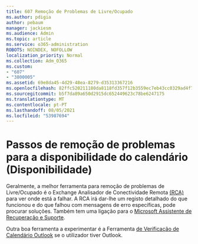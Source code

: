 ```yaml
---
title: 607 Remoção de Problemas de Livre/Ocupado
ms.author: pdigia
author: pebaum
manager: jackiesm
ms.audience: Admin
ms.topic: article
ms.service: o365-administration
ROBOTS: NOINDEX, NOFOLLOW
localization_priority: Normal
ms.collection: Adm_O365
ms.custom:
- "607"
- "3800005"
ms.assetid: 69e8da45-4d29-48ea-8279-d35313367216
ms.openlocfilehash: 82ffc520211180da8118fd357f12b3559ec7eb43cc0329ad4f7e58f42bd8c3eb
ms.sourcegitcommit: b5f7da89a650d2915dc652449623c78be6247175
ms.translationtype: MT
ms.contentlocale: pt-PT
ms.lasthandoff: 08/05/2021
ms.locfileid: "53987694"
---
```

# <a name="troubleshooting-steps-for-calendar-availability-freebusy"></a>Passos de remoção de problemas para a disponibilidade do calendário (Disponibilidade)

Geralmente, a melhor ferramenta para remoção de problemas de Livre/Ocupado é o Exchange Analisador de Conectividade Remota [(RCA)](https://testconnectivity.microsoft.com/Default.aspx?testId=freeBusy) para ver onde está a falhar. A RCA irá dar-lhe um registo detalhado do que funcionou e do que falhou com mensagens de erro específicas, pode procurar soluções. Também tem uma ligação para o [Microsoft Assistente de Recuperação e Suporte](https://diagnostics.office.com/).

Outra boa ferramenta a experimentar é a Ferramenta [de Verificação de Calendário Outlook](https://www.microsoft.com/download/details.aspx?id=28786) se o utilizador tiver Outlook.
